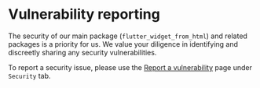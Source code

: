 # Vulnerability reporting

The security of our main package (`flutter_widget_from_html`) and related packages is a priority for us. We value your diligence in identifying and discreetly sharing any security vulnerabilities.

To report a security issue, please use the [Report a vulnerability](https://github.com/Fares-ayman-farouk/flutter_widget_from_html/security/advisories/new) page under `Security` tab.
